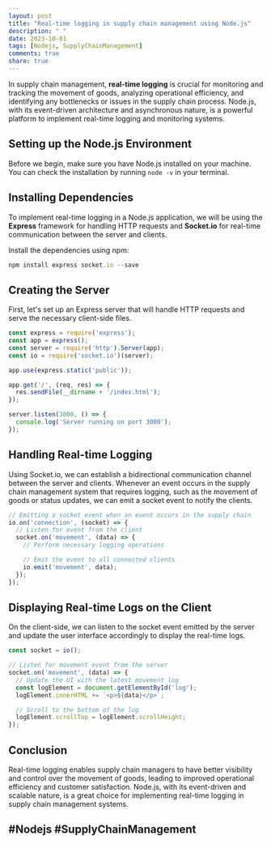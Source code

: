 ```yaml
---
layout: post
title: "Real-time logging in supply chain management using Node.js"
description: " "
date: 2023-10-01
tags: [Nodejs, SupplyChainManagement]
comments: true
share: true
---
```


In supply chain management, **real-time logging** is crucial for monitoring and tracking the movement of goods, analyzing operational efficiency, and identifying any bottlenecks or issues in the supply chain process. Node.js, with its event-driven architecture and asynchronous nature, is a powerful platform to implement real-time logging and monitoring systems.

## Setting up the Node.js Environment

Before we begin, make sure you have Node.js installed on your machine. You can check the installation by running `node -v` in your terminal.

## Installing Dependencies

To implement real-time logging in a Node.js application, we will be using the **Express** framework for handling HTTP requests and **Socket.io** for real-time communication between the server and clients.

Install the dependencies using npm:

```javascript
npm install express socket.io --save
```

## Creating the Server

First, let's set up an Express server that will handle HTTP requests and serve the necessary client-side files.

```javascript
const express = require('express');
const app = express();
const server = require('http').Server(app);
const io = require('socket.io')(server);

app.use(express.static('public'));

app.get('/', (req, res) => {
  res.sendFile(__dirname + '/index.html');
});

server.listen(3000, () => {
  console.log('Server running on port 3000');
});
```

## Handling Real-time Logging

Using Socket.io, we can establish a bidirectional communication channel between the server and clients. Whenever an event occurs in the supply chain management system that requires logging, such as the movement of goods or status updates, we can emit a socket event to notify the clients.

```javascript
// Emitting a socket event when an event occurs in the supply chain
io.on('connection', (socket) => {
  // Listen for event from the client
  socket.on('movement', (data) => {
    // Perform necessary logging operations

    // Emit the event to all connected clients
    io.emit('movement', data);
  });
});
```

## Displaying Real-time Logs on the Client

On the client-side, we can listen to the socket event emitted by the server and update the user interface accordingly to display the real-time logs.

```javascript
const socket = io();

// Listen for movement event from the server
socket.on('movement', (data) => {
  // Update the UI with the latest movement log
  const logElement = document.getElementById('log');
  logElement.innerHTML += `<p>${data}</p>`;

  // Scroll to the bottom of the log
  logElement.scrollTop = logElement.scrollHeight;
});
```

## Conclusion

Real-time logging enables supply chain managers to have better visibility and control over the movement of goods, leading to improved operational efficiency and customer satisfaction. Node.js, with its event-driven and scalable nature, is a great choice for implementing real-time logging in supply chain management systems.

## #Nodejs #SupplyChainManagement